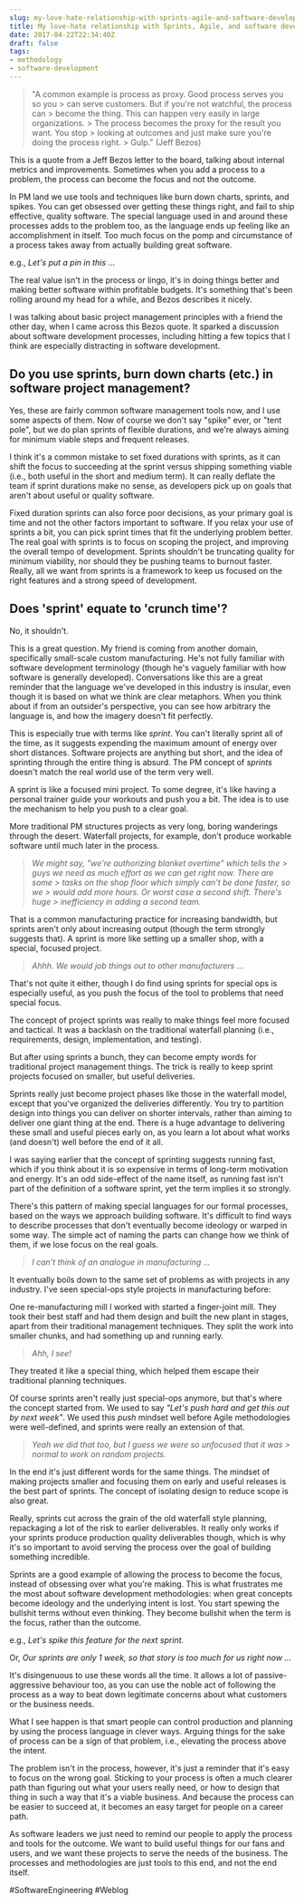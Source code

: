 ```yaml
---
slug: my-love-hate-relationship-with-sprints-agile-and-software-development
title: My love-hate relationship with Sprints, Agile, and software development processes in general
date: 2017-04-22T22:34:40Z
draft: false
tags:
- methodology
- software-development
---
```


> "A common example is process as proxy. Good process serves you so you > can serve customers. But if you're not watchful, the process can > become the thing. This can happen very easily in large organizations. > The process becomes the proxy for the result you want. You stop > looking at outcomes and just make sure you're doing the process right. > Gulp." (Jeff Bezos)

This is a quote from a Jeff Bezos letter to the board, talking about internal metrics and improvements. Sometimes when you add a process to a problem, the process can become the focus and not the outcome.

In PM land we use tools and techniques like burn down charts, sprints, and spikes. You can get obsessed over getting these things right, and fail to ship effective, quality software. The special language used in and around these processes adds to the problem too, as the language ends up feeling like an accomplishment in itself. Too much focus on the pomp and circumstance of a process takes away from actually building great software.

e.g., *Let's put a pin in this* ...

The real value isn't in the process or lingo, it's in doing things better and making better software within profitable budgets. It's something that's been rolling around my head for a while, and Bezos describes it nicely.

I was talking about basic project management principles with a friend the other day, when I came across this Bezos quote. It sparked a discussion about software development processes, including hitting a few topics that I think are especially distracting in software development.

## Do you use sprints, burn down charts (etc.) in software project management?

Yes, these are fairly common software management tools now, and I use some aspects of them. Now of course we don't say "spike" ever, or "tent pole", but we do plan sprints of flexible durations, and we're always aiming for minimum viable steps and frequent releases.

I think it's a common mistake to set fixed durations with sprints, as it can shift the focus to succeeding at the sprint versus shipping something viable (i.e., both useful in the short and medium term). It can really deflate the team if sprint durations make no sense, as developers pick up on goals that aren't about useful or quality software.

Fixed duration sprints can also force poor decisions, as your primary goal is time and not the other factors important to software. If you relax your use of sprints a bit, you can pick sprint times that fit the underlying problem better. The real goal with sprints is to focus on scoping the project, and improving the overall tempo of development. Sprints shouldn't be truncating quality for minimum viability, nor should they be pushing teams to burnout faster. Really, all we want from sprints is a framework to keep us focused on the right features and a strong speed of development.

## Does 'sprint' equate to 'crunch time'?

No, it shouldn't.

This is a great question. My friend is coming from another domain, specifically small-scale custom manufacturing. He's not fully familiar with software development terminology (though he's vaguely familiar with how software is generally developed). Conversations like this are a great reminder that the language we've developed in this industry is insular, even though it is based on what we think are clear metaphors. When you think about if from an outsider's perspective, you can see how arbitrary the language is, and how the imagery doesn't fit perfectly.

This is especially true with terms like *sprint*. You can't literally sprint all of the time, as it suggests expending the maximum amount of energy over short distances. Software projects are anything but short, and the idea of sprinting through the entire thing is absurd. The PM concept of *sprints* doesn't match the real world use of the term very well.

A sprint is like a focused mini project. To some degree, it's like having a personal trainer guide your workouts and push you a bit. The idea is to use the mechanism to help you push to a clear goal.

More traditional PM structures projects as very long, boring wanderings through the desert. Waterfall projects, for example, don't produce workable software until much later in the process.

> *We might say, "we're authorizing blanket overtime" which tells the > guys we need as much effort as we can get right now. There are some > tasks on the shop floor which simply can't be done faster, so we > would add more hours. Or worst case a second shift. There's huge > inefficiency in adding a second team.*

That is a common manufacturing practice for increasing bandwidth, but sprints aren't only about increasing output (though the term strongly suggests that). A sprint is more like setting up a smaller shop, with a special, focused project.

> *Ahhh. We would job things out to other manufacturers ...*

That's not quite it either, though I do find using sprints for special ops is especially useful, as you push the focus of the tool to problems that need special focus.

The concept of project sprints was really to make things feel more focused and tactical. It was a backlash on the traditional waterfall planning (i.e., requirements, design, implementation, and testing).

But after using sprints a bunch, they can become empty words for traditional project management things. The trick is really to keep sprint projects focused on smaller, but useful deliveries.

Sprints really just become project phases like those in the waterfall model, except that you've organized the deliveries differently. You try to partition design into things you can deliver on shorter intervals, rather than aiming to deliver one giant thing at the end. There is a huge advantage to delivering these small and useful pieces early on, as you learn a lot about what works (and doesn't) well before the end of it all.

I was saying earlier that the concept of sprinting suggests running fast, which if you think about it is so expensive in terms of long-term motivation and energy. It's an odd side-effect of the name itself, as running fast isn't part of the definition of a software sprint, yet the term implies it so strongly.

There's this pattern of making special languages for our formal processes, based on the ways we approach building software. It's difficult to find ways to describe processes that don't eventually become ideology or warped in some way. The simple act of naming the parts can change how we think of them, if we lose focus on the real goals.

> *I can't think of an analogue in manufacturing ...*

It eventually boils down to the same set of problems as with projects in any industry. I've seen special-ops style projects in manufacturing before:

One re-manufacturing mill I worked with started a finger-joint mill. They took their best staff and had them design and built the new plant in stages, apart from their traditional management techniques. They split the work into smaller chunks, and had something up and running early.

> *Ahh, I see!*

They treated it like a special thing, which helped them escape their traditional planning techniques.

Of course sprints aren't really just special-ops anymore, but that's where the concept started from. We used to say *"Let's push hard and get this out by next week"*. We used this *push* mindset well before Agile methodologies were well-defined, and sprints were really an extension of that.

> *Yeah we did that too, but I guess we were so unfocused that it was > normal to work on random projects.*

In the end it's just different words for the same things. The mindset of making projects smaller and focusing them on early and useful releases is the best part of sprints. The concept of isolating design to reduce scope is also great.

Really, sprints cut across the grain of the old waterfall style planning, repackaging a lot of the risk to earlier deliverables. It really only works if your sprints produce production quality deliverables though, which is why it's so important to avoid serving the process over the goal of building something incredible.

Sprints are a good example of allowing the process to become the focus, instead of obsessing over what you're making. This is what frustrates me the most about software development methodologies: when great concepts become ideology and the underlying intent is lost. You start spewing the bullshit terms without even thinking. They become bullshit when the term is the focus, rather than the outcome.

e.g., *Let's spike this feature for the next sprint.*

Or, *Our sprints are only 1 week, so that story is too much for us right now ...*

It's disingenuous to use these words all the time. It allows a lot of passive-aggressive behaviour too, as you can use the noble act of following the process as a way to beat down legitimate concerns about what customers or the business needs.

What I see happen is that smart people can control production and planning by using the process language in clever ways. Arguing things for the sake of process can be a sign of that problem, i.e., elevating the process above the intent.

The problem isn't in the process, however, it's just a reminder that it's easy to focus on the wrong goal. Sticking to your process is often a much clearer path than figuring out what your users really need, or how to design that thing in such a way that it's a viable business. And because the process can be easier to succeed at, it becomes an easy target for people on a career path.

As software leaders we just need to remind our people to apply the process and tools for the outcome. We want to build useful things for our fans and users, and we want these projects to serve the needs of the business. The processes and methodologies are just tools to this end, and not the end itself.

#SoftwareEngineering #Weblog
